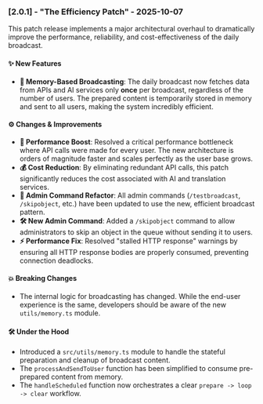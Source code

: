### [2.0.1] - "The Efficiency Patch" - 2025-10-07

This patch release implements a major architectural overhaul to dramatically improve the performance, reliability, and cost-effectiveness of the daily broadcast.

#### ✨ New Features

*   **🧠 Memory-Based Broadcasting**: The daily broadcast now fetches data from APIs and AI services only **once** per broadcast, regardless of the number of users. The prepared content is temporarily stored in memory and sent to all users, making the system incredibly efficient.

#### ⚙️ Changes & Improvements

*   **🚀 Performance Boost**: Resolved a critical performance bottleneck where API calls were made for every user. The new architecture is orders of magnitude faster and scales perfectly as the user base grows.
*   **💰 Cost Reduction**: By eliminating redundant API calls, this patch significantly reduces the cost associated with AI and translation services.
*   **🔧 Admin Command Refactor**: All admin commands (`/testbroadcast`, `/skipobject`, etc.) have been updated to use the new, efficient broadcast pattern.
*   **🛠️ New Admin Command**: Added a `/skipobject` command to allow administrators to skip an object in the queue without sending it to users.
*   **⚡ Performance Fix**: Resolved "stalled HTTP response" warnings by ensuring all HTTP response bodies are properly consumed, preventing connection deadlocks.

#### 💥 Breaking Changes

*   The internal logic for broadcasting has changed. While the end-user experience is the same, developers should be aware of the new `utils/memory.ts` module.

#### 🛠️ Under the Hood

*   Introduced a `src/utils/memory.ts` module to handle the stateful preparation and cleanup of broadcast content.
*   The `processAndSendToUser` function has been simplified to consume pre-prepared content from memory.
*   The `handleScheduled` function now orchestrates a clear `prepare -> loop -> clear` workflow.